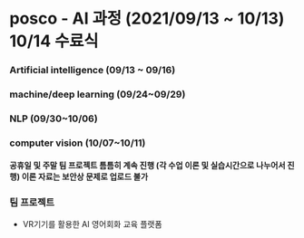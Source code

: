 # posco - AI 과정 (2021/09/13 ~ 10/13) 10/14 수료식
### Artificial intelligence (09/13 ~ 09/16)
### machine/deep learning (09/24~09/29)
### NLP (09/30~10/06)
### computer vision (10/07~10/11)
#### 공휴일 및 주말 팀 프로젝트 틈틈히 계속 진행 (각 수업 이론 및 실습시간으로 나누어서 진행) 이론 자료는 보안상 문제로 업로드 불가
### 팀 프로젝트
  * VR기기를 활용한 AI 영어회화 교육 플랫폼
